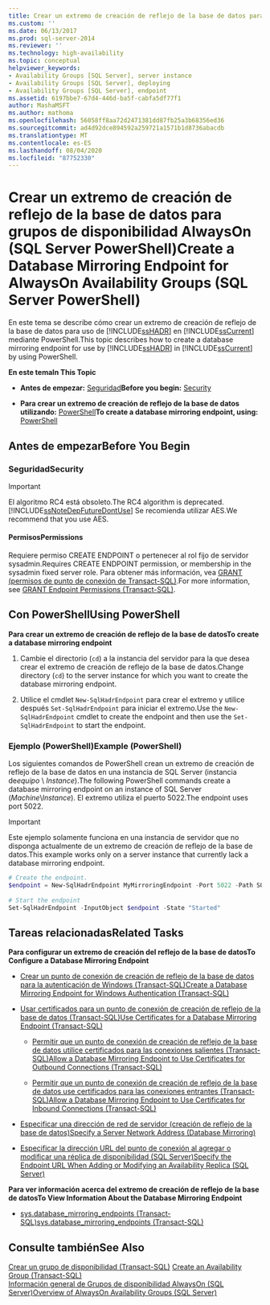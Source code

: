 ```yaml
---
title: Crear un extremo de creación de reflejo de la base de datos para Grupos de disponibilidad AlwaysOn (SQL Server PowerShell) | Microsoft Docs
ms.custom: ''
ms.date: 06/13/2017
ms.prod: sql-server-2014
ms.reviewer: ''
ms.technology: high-availability
ms.topic: conceptual
helpviewer_keywords:
- Availability Groups [SQL Server], server instance
- Availability Groups [SQL Server], deploying
- Availability Groups [SQL Server], endpoint
ms.assetid: 6197bbe7-67d4-446d-ba5f-cabfa5df77f1
author: MashaMSFT
ms.author: mathoma
ms.openlocfilehash: 56058ff8aa72d2471381dd87fb25a3b68356ed36
ms.sourcegitcommit: ad4d92dce894592a259721a1571b1d8736abacdb
ms.translationtype: MT
ms.contentlocale: es-ES
ms.lasthandoff: 08/04/2020
ms.locfileid: "87752330"
---
```

# <a name="create-a-database-mirroring-endpoint-for-alwayson-availability-groups-sql-server-powershell"></a><span data-ttu-id="0d91f-102">Crear un extremo de creación de reflejo de la base de datos para grupos de disponibilidad AlwaysOn (SQL Server PowerShell)</span><span class="sxs-lookup"><span data-stu-id="0d91f-102">Create a Database Mirroring Endpoint for AlwaysOn Availability Groups (SQL Server PowerShell)</span></span>
  <span data-ttu-id="0d91f-103">En este tema se describe cómo crear un extremo de creación de reflejo de la base de datos para uso de [!INCLUDE[ssHADR](../../../includes/sshadr-md.md)] en [!INCLUDE[ssCurrent](../../../includes/sscurrent-md.md)] mediante PowerShell.</span><span class="sxs-lookup"><span data-stu-id="0d91f-103">This topic describes how to create a database mirroring endpoint for use by [!INCLUDE[ssHADR](../../../includes/sshadr-md.md)] in [!INCLUDE[ssCurrent](../../../includes/sscurrent-md.md)] by using PowerShell.</span></span>  
  
 <span data-ttu-id="0d91f-104">**En este tema**</span><span class="sxs-lookup"><span data-stu-id="0d91f-104">**In This Topic**</span></span>  
  
-   <span data-ttu-id="0d91f-105">**Antes de empezar:**  [Seguridad](#Security)</span><span class="sxs-lookup"><span data-stu-id="0d91f-105">**Before you begin:**  [Security](#Security)</span></span>  
  
-   <span data-ttu-id="0d91f-106">**Para crear un extremo de creación de reflejo de la base de datos utilizando:**  [PowerShell](#PowerShellProcedure)</span><span class="sxs-lookup"><span data-stu-id="0d91f-106">**To create a database mirroring endpoint, using:**  [PowerShell](#PowerShellProcedure)</span></span>  
  
## <a name="before-you-begin"></a><span data-ttu-id="0d91f-107">Antes de empezar</span><span class="sxs-lookup"><span data-stu-id="0d91f-107">Before You Begin</span></span>  
  
###  <a name="security"></a><a name="Security"></a> <span data-ttu-id="0d91f-108">Seguridad</span><span class="sxs-lookup"><span data-stu-id="0d91f-108">Security</span></span>  
  
> [!IMPORTANT]  
>  <span data-ttu-id="0d91f-109">El algoritmo RC4 está obsoleto.</span><span class="sxs-lookup"><span data-stu-id="0d91f-109">The RC4 algorithm is deprecated.</span></span> [!INCLUDE[ssNoteDepFutureDontUse](../../../includes/ssnotedepfuturedontuse-md.md)] <span data-ttu-id="0d91f-110">Se recomienda utilizar AES.</span><span class="sxs-lookup"><span data-stu-id="0d91f-110">We recommend that you use AES.</span></span>  
  
####  <a name="permissions"></a><a name="Permissions"></a> <span data-ttu-id="0d91f-111">Permisos</span><span class="sxs-lookup"><span data-stu-id="0d91f-111">Permissions</span></span>  
 <span data-ttu-id="0d91f-112">Requiere permiso CREATE ENDPOINT o pertenecer al rol fijo de servidor sysadmin.</span><span class="sxs-lookup"><span data-stu-id="0d91f-112">Requires CREATE ENDPOINT permission, or membership in the sysadmin fixed server role.</span></span> <span data-ttu-id="0d91f-113">Para obtener más información, vea [GRANT &#40;permisos de punto de conexión de Transact-SQL&#41;](/sql/t-sql/statements/grant-endpoint-permissions-transact-sql).</span><span class="sxs-lookup"><span data-stu-id="0d91f-113">For more information, see [GRANT Endpoint Permissions &#40;Transact-SQL&#41;](/sql/t-sql/statements/grant-endpoint-permissions-transact-sql).</span></span>  
  
##  <a name="using-powershell"></a><a name="PowerShellProcedure"></a> <span data-ttu-id="0d91f-114">Con PowerShell</span><span class="sxs-lookup"><span data-stu-id="0d91f-114">Using PowerShell</span></span>  
 <span data-ttu-id="0d91f-115">**Para crear un extremo de creación de reflejo de la base de datos**</span><span class="sxs-lookup"><span data-stu-id="0d91f-115">**To create a database mirroring endpoint**</span></span>  
  
1.  <span data-ttu-id="0d91f-116">Cambie el directorio (`cd`) a la instancia del servidor para la que desea crear el extremo de creación de reflejo de la base de datos.</span><span class="sxs-lookup"><span data-stu-id="0d91f-116">Change directory (`cd`) to the server instance for which you want to create the database mirroring endpoint.</span></span>  
  
2.  <span data-ttu-id="0d91f-117">Utilice el cmdlet `New-SqlHadrEndpoint` para crear el extremo y utilice después `Set-SqlHadrEndpoint` para iniciar el extremo.</span><span class="sxs-lookup"><span data-stu-id="0d91f-117">Use the `New-SqlHadrEndpoint` cmdlet to create the endpoint and then use the `Set-SqlHadrEndpoint` to start the endpoint.</span></span>  
  
###  <a name="example-powershell"></a><a name="PShellExample"></a> <span data-ttu-id="0d91f-118">Ejemplo (PowerShell)</span><span class="sxs-lookup"><span data-stu-id="0d91f-118">Example (PowerShell)</span></span>  
 <span data-ttu-id="0d91f-119">Los siguientes comandos de PowerShell crean un extremo de creación de reflejo de la base de datos en una instancia de SQL Server (instancia de*equipo* \\ *Instance*).</span><span class="sxs-lookup"><span data-stu-id="0d91f-119">The following PowerShell commands create a database mirroring endpoint on an instance of SQL Server (*Machine*\\*Instance*).</span></span> <span data-ttu-id="0d91f-120">El extremo utiliza el puerto 5022.</span><span class="sxs-lookup"><span data-stu-id="0d91f-120">The endpoint uses port 5022.</span></span>  
  
> [!IMPORTANT]  
>  <span data-ttu-id="0d91f-121">Este ejemplo solamente funciona en una instancia de servidor que no disponga actualmente de un extremo de creación de reflejo de la base de datos.</span><span class="sxs-lookup"><span data-stu-id="0d91f-121">This example works only on a server instance that currently lack a database mirroring endpoint.</span></span>  
  
```powershell
# Create the endpoint.  
$endpoint = New-SqlHadrEndpoint MyMirroringEndpoint -Port 5022 -Path SQLSERVER:\SQL\Machine\Instance  
  
# Start the endpoint  
Set-SqlHadrEndpoint -InputObject $endpoint -State "Started"
```  
  
##  <a name="related-tasks"></a><a name="RelatedTasks"></a> <span data-ttu-id="0d91f-122">Tareas relacionadas</span><span class="sxs-lookup"><span data-stu-id="0d91f-122">Related Tasks</span></span>  
 <span data-ttu-id="0d91f-123">**Para configurar un extremo de creación del reflejo de la base de datos**</span><span class="sxs-lookup"><span data-stu-id="0d91f-123">**To Configure a Database Mirroring Endpoint**</span></span>  
  
-   [<span data-ttu-id="0d91f-124">Crear un punto de conexión de creación de reflejo de la base de datos para la autenticación de Windows &#40;Transact-SQL&#41;</span><span class="sxs-lookup"><span data-stu-id="0d91f-124">Create a Database Mirroring Endpoint for Windows Authentication &#40;Transact-SQL&#41;</span></span>](../../database-mirroring/create-a-database-mirroring-endpoint-for-windows-authentication-transact-sql.md)  
  
-   [<span data-ttu-id="0d91f-125">Usar certificados para un punto de conexión de creación de reflejo de la base de datos &#40;Transact-SQL&#41;</span><span class="sxs-lookup"><span data-stu-id="0d91f-125">Use Certificates for a Database Mirroring Endpoint &#40;Transact-SQL&#41;</span></span>](../../database-mirroring/use-certificates-for-a-database-mirroring-endpoint-transact-sql.md)  
  
    -   [<span data-ttu-id="0d91f-126">Permitir que un punto de conexión de creación de reflejo de la base de datos utilice certificados para las conexiones salientes &#40;Transact-SQL&#41;</span><span class="sxs-lookup"><span data-stu-id="0d91f-126">Allow a Database Mirroring Endpoint to Use Certificates for Outbound Connections &#40;Transact-SQL&#41;</span></span>](../../database-mirroring/database-mirroring-use-certificates-for-outbound-connections.md)  
  
    -   [<span data-ttu-id="0d91f-127">Permitir que un punto de conexión de creación de reflejo de la base de datos use certificados para las conexiones entrantes &#40;Transact-SQL&#41;</span><span class="sxs-lookup"><span data-stu-id="0d91f-127">Allow a Database Mirroring Endpoint to Use Certificates for Inbound Connections &#40;Transact-SQL&#41;</span></span>](../../database-mirroring/database-mirroring-use-certificates-for-inbound-connections.md)  
  
-   [<span data-ttu-id="0d91f-128">Especificar una dirección de red de servidor &#40;creación de reflejo de la base de datos&#41;</span><span class="sxs-lookup"><span data-stu-id="0d91f-128">Specify a Server Network Address &#40;Database Mirroring&#41;</span></span>](../../database-mirroring/specify-a-server-network-address-database-mirroring.md)  
  
-   [<span data-ttu-id="0d91f-129">Especificar la dirección URL del punto de conexión al agregar o modificar una réplica de disponibilidad &#40;SQL Server&#41;</span><span class="sxs-lookup"><span data-stu-id="0d91f-129">Specify the Endpoint URL When Adding or Modifying an Availability Replica &#40;SQL Server&#41;</span></span>](specify-endpoint-url-adding-or-modifying-availability-replica.md)  
  
 <span data-ttu-id="0d91f-130">**Para ver información acerca del extremo de creación de reflejo de la base de datos**</span><span class="sxs-lookup"><span data-stu-id="0d91f-130">**To View Information About the Database Mirroring Endpoint**</span></span>  
  
-   [<span data-ttu-id="0d91f-131">sys.database_mirroring_endpoints &#40;Transact-SQL&#41;</span><span class="sxs-lookup"><span data-stu-id="0d91f-131">sys.database_mirroring_endpoints &#40;Transact-SQL&#41;</span></span>](/sql/relational-databases/system-catalog-views/sys-database-mirroring-endpoints-transact-sql)  
  
## <a name="see-also"></a><span data-ttu-id="0d91f-132">Consulte también</span><span class="sxs-lookup"><span data-stu-id="0d91f-132">See Also</span></span>  
 <span data-ttu-id="0d91f-133">[Crear un grupo de disponibilidad &#40;Transact-SQL&#41;](create-an-availability-group-transact-sql.md) </span><span class="sxs-lookup"><span data-stu-id="0d91f-133">[Create an Availability Group &#40;Transact-SQL&#41;](create-an-availability-group-transact-sql.md) </span></span>  
 [<span data-ttu-id="0d91f-134">Información general de Grupos de disponibilidad AlwaysOn &#40;SQL Server&#41;</span><span class="sxs-lookup"><span data-stu-id="0d91f-134">Overview of AlwaysOn Availability Groups &#40;SQL Server&#41;</span></span>](overview-of-always-on-availability-groups-sql-server.md)  
